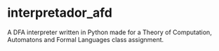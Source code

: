 # interpretador_afd
A DFA interpreter written in Python made for a Theory of Computation, Automatons and Formal Languages class assignment.

